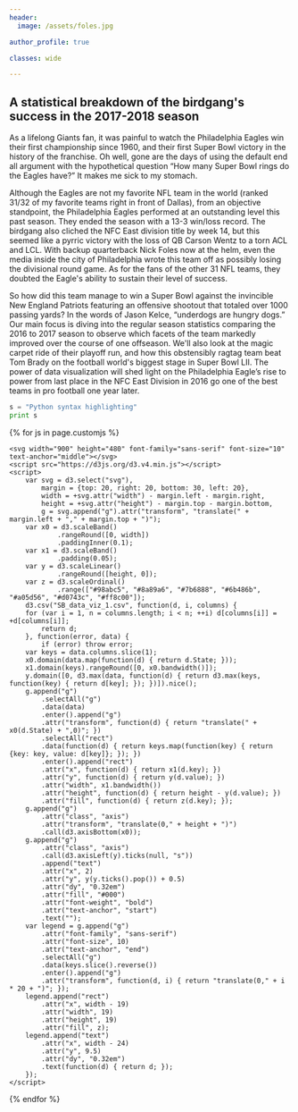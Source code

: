 ```yaml
---
header:
  image: /assets/foles.jpg

author_profile: true

classes: wide

---
```


## A statistical breakdown of the birdgang's success in the 2017-2018 season

As a lifelong Giants fan, it was painful to watch the Philadelphia Eagles win their first championship 
since 1960, and their first Super Bowl victory in the history of the franchise. Oh well, gone are the days of using the default end all argument with the hypothetical question “How many Super Bowl rings do the Eagles have?” It makes me sick to my stomach.

Although the Eagles are not my favorite NFL team in the world (ranked 31/32 of my favorite teams right in front of Dallas), from an objective standpoint, the Philadelphia Eagles performed at an outstanding level this past season. They ended the season with a 13-3 win/loss record. The birdgang also cliched the NFC East division title by week 14, but this seemed like a pyrric victory with the loss of QB Carson Wentz to a torn ACL and LCL. With backup quarterback Nick Foles now at the helm, even the media inside the city of Philadelphia wrote this team off as possibly losing the divisional round game. As for the fans of the other 31 NFL teams, they doubted the Eagle's ability to sustain their level of success.

So how did this team manage to win a Super Bowl against the invincible New England Patriots featuring an offensive shootout that totaled over 1000 passing yards? In the words of Jason Kelce, 
“underdogs are hungry dogs.” Our main focus is diving into the regular season statistics comparing the 2016 to 2017 season to observe which facets of the team markedly improved over the course of one offseason. 
We'll also look at the magic carpet ride of their playoff run, and how this obstensibly ragtag team beat Tom Brady on the football world's biggest stage in Super Bowl LII. 
The power of data visualization will shed light on the Philadelphia Eagle’s rise to power from last place in the NFC East Division in 2016 go one of the best teams in pro football one year later.

```python
s = "Python syntax highlighting"
print s
```

{% for js in page.customjs %}
<style>
	.links line {
  	stroke: #999;
  	stroke-opacity: 0.6;
	}
	.nodes circle {
  	stroke: #fff;
  	stroke-width: 1.5px;
	}
	</style>
	<svg width="900" height="480" font-family="sans-serif" font-size="10" text-anchor="middle"></svg>
	<script src="https://d3js.org/d3.v4.min.js"></script>
	<script>
		var svg = d3.select("svg"),
    		margin = {top: 20, right: 20, bottom: 30, left: 20},
    		width = +svg.attr("width") - margin.left - margin.right,
    		height = +svg.attr("height") - margin.top - margin.bottom,
    		g = svg.append("g").attr("transform", "translate(" + margin.left + "," + margin.top + ")");
		var x0 = d3.scaleBand()
    			.rangeRound([0, width])
    			.paddingInner(0.1);
		var x1 = d3.scaleBand()
    			.padding(0.05);
		var y = d3.scaleLinear()
    			.rangeRound([height, 0]);
		var z = d3.scaleOrdinal()
    			.range(["#98abc5", "#8a89a6", "#7b6888", "#6b486b", "#a05d56", "#d0743c", "#ff8c00"]);
		d3.csv("SB_data_viz_1.csv", function(d, i, columns) {
  		for (var i = 1, n = columns.length; i < n; ++i) d[columns[i]] = +d[columns[i]];
  			return d;
		}, function(error, data) {
  			if (error) throw error;
  		var keys = data.columns.slice(1);
  		x0.domain(data.map(function(d) { return d.State; }));
  		x1.domain(keys).rangeRound([0, x0.bandwidth()]);
  		y.domain([0, d3.max(data, function(d) { return d3.max(keys, function(key) { return d[key]; }); })]).nice();
  		g.append("g")
    		.selectAll("g")
    		.data(data)
    		.enter().append("g")
      		.attr("transform", function(d) { return "translate(" + x0(d.State) + ",0)"; })
    		.selectAll("rect")
    		.data(function(d) { return keys.map(function(key) { return {key: key, value: d[key]}; }); })
    		.enter().append("rect")
      		.attr("x", function(d) { return x1(d.key); })
      		.attr("y", function(d) { return y(d.value); })
      		.attr("width", x1.bandwidth())
      		.attr("height", function(d) { return height - y(d.value); })
      		.attr("fill", function(d) { return z(d.key); });
  		g.append("g")
      		.attr("class", "axis")
      		.attr("transform", "translate(0," + height + ")")
      		.call(d3.axisBottom(x0));
  		g.append("g")
      		.attr("class", "axis")
      		.call(d3.axisLeft(y).ticks(null, "s"))
    		.append("text")
      		.attr("x", 2)
      		.attr("y", y(y.ticks().pop()) + 0.5)
      		.attr("dy", "0.32em")
      		.attr("fill", "#000")
      		.attr("font-weight", "bold")
      		.attr("text-anchor", "start")
      		.text("");
  		var legend = g.append("g")
      		.attr("font-family", "sans-serif")
      		.attr("font-size", 10)
      		.attr("text-anchor", "end")
    		.selectAll("g")
    		.data(keys.slice().reverse())
    		.enter().append("g")
      		.attr("transform", function(d, i) { return "translate(0," + i * 20 + ")"; });
  		legend.append("rect")
      		.attr("x", width - 19)
      		.attr("width", 19)
      		.attr("height", 19)
      		.attr("fill", z);
  		legend.append("text")
      		.attr("x", width - 24)
      		.attr("y", 9.5)
      		.attr("dy", "0.32em")
      		.text(function(d) { return d; });
		});
	</script>
{% endfor %}
  

